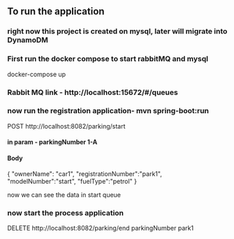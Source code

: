 ## To run the application

### right now this project is created on mysql, later will migrate into DynamoDM

### First run the docker compose to start rabbitMQ and mysql
docker-compose up

### Rabbit MQ link - http://localhost:15672/#/queues

### now run the registration application- mvn spring-boot:run
 POST http://localhost:8082/parking/start

#### in param - parkingNumber 1-A
#### Body 
{
"ownerName": "car1",
"registrationNumber":"park1",
"modelNumber":"start",
"fuelType":"petrol"
}

now we can see the data in start queue

### now start the process application 

DELETE  http://localhost:8082/parking/end
parkingNumber park1